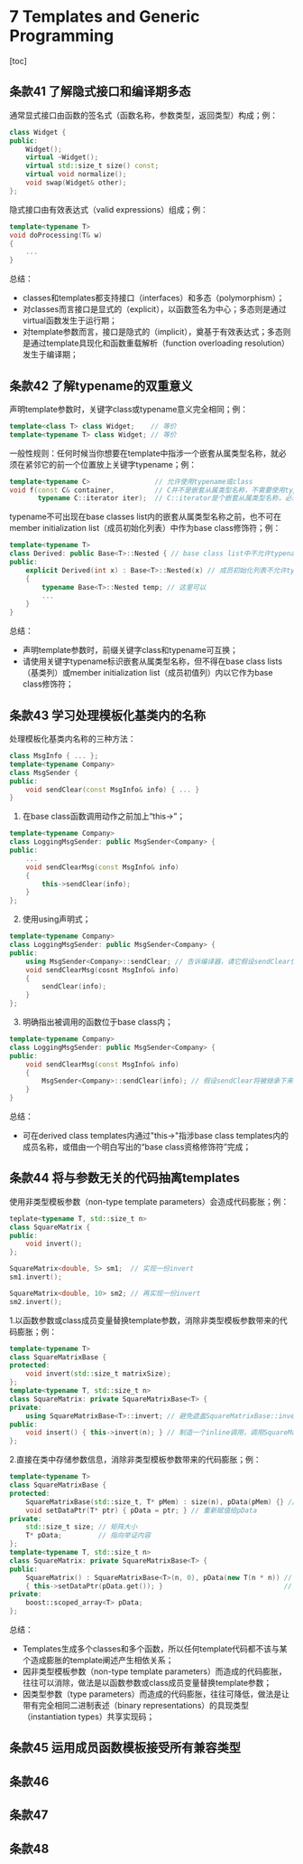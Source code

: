 # 7 Templates and Generic Programming

[toc]

## 条款41 了解隐式接口和编译期多态

通常显式接口由函数的签名式（函数名称，参数类型，返回类型）构成；例：

```c++
class Widget {
public:
    Widget();
    virtual ~Widget();
    virtual std::size_t size() const;
    virtual void normalize();
    void swap(Widget& other);
};
```

隐式接口由有效表达式（valid expressions）组成；例：

```c++
template<typename T>
void doProcessing(T& w)
{
    ...
}
```

总结：

- classes和templates都支持接口（interfaces）和多态（polymorphism）；
- 对classes而言接口是显式的（explicit），以函数签名为中心；多态则是通过virtual函数发生于运行期；
- 对template参数而言，接口是隐式的（implicit），奠基于有效表达式；多态则是通过template具现化和函数重载解析（function overloading resolution）发生于编译期；


## 条款42 了解typename的双重意义

声明template参数时，关键字class或typename意义完全相同；例：

```c++
template<class T> class Widget;    // 等价
template<typename T> class Widget; // 等价
```

一般性规则：任何时候当你想要在template中指涉一个嵌套从属类型名称，就必须在紧邻它的前一个位置放上关键字typename；例：

```c++
template<typename C>                // 允许使用typename或class
void f(const C& container,          // C并不是嵌套从属类型名称，不需要使用typename
       typename C::iterator iter);  // C::iterator是个嵌套从属类型名称，必须使用typename
```

typename不可出现在base classes list内的嵌套从属类型名称之前，也不可在member initialization list（成员初始化列表）中作为base class修饰符；例：

```c++
template<typename T>
class Derived: public Base<T>::Nested { // base class list中不允许typename
public: 
    explicit Derived(int x) : Base<T>::Nested(x) // 成员初始化列表不允许typename
    {
        typename Base<T>::Nested temp; // 这里可以
        ...
    }
}
```

总结：

- 声明template参数时，前缀关键字class和typename可互换；
- 请使用关键字typename标识嵌套从属类型名称，但不得在base class lists（基类列）或member initialization list（成员初值列）内以它作为base class修饰符；


## 条款43 学习处理模板化基类内的名称

处理模板化基类内名称的三种方法：

```c++
class MsgInfo { ... };
template<typename Company>
class MsgSender {
public:
    void sendClear(const MsgInfo& info) { ... }
}
```

1. 在base class函数调用动作之前加上“this->”；

```c++
template<typename Company>
class LoggingMsgSender: public MsgSender<Company> {
public:
    ...
    void sendClearMsg(const MsgInfo& info)
    {
        this->sendClear(info);
    }
};
```

2. 使用using声明式；

```c++
template<typename Company>
class LoggingMsgSender: public MsgSender<Company> {
public:
    using MsgSender<Company>::sendClear; // 告诉编译器，请它假设sendClear位于base class内
    void sendClearMsg(cosnt MsgInfo& info)
    {
        sendClear(info);
    }
};
```

3. 明确指出被调用的函数位于base class内；

```c++
template<typename Company>
class LoggingMsgSender: public MsgSender<Company> {
public:
    void sendClearMsg(const MsgInfo& info)
    {
        MsgSender<Company>::sendClear(info); // 假设sendClear将被继承下来
    }
}
```

总结：

- 可在derived class templates内通过"this->"指涉base class templates内的成员名称，或借由一个明白写出的“base class资格修饰符”完成；


## 条款44 将与参数无关的代码抽离templates

使用非类型模板参数（non-type template parameters）会造成代码膨胀；例：

```c++
teplate<typename T, std::size_t n>
class SquareMatrix {
public:
    void invert();
};

SquareMatrix<double, 5> sm1;  // 实现一份invert
sm1.invert();

SquareMatrix<double, 10> sm2; // 再实现一份invert
sm2.invert();
```

1.以函数参数或class成员变量替换template参数，消除非类型模板参数带来的代码膨胀；例：

```c++
template<typename T>
class SquareMatrixBase {
protected:
    void invert(std::size_t matrixSize);
};
template<typename T, std::size_t n>
class SquareMatrix: private SquareMatrixBase<T> {
private:
    using SquareMatrixBase<T>::invert; // 避免遮盖SquareMatrixBase::invert
public:
    void insert() { this->invert(n); } // 制造一个inline调用，调用SquareMatrixBase::invert
};
```

2.直接在类中存储参数信息，消除非类型模板参数带来的代码膨胀；例：

```c++
template<typename T>
class SquareMatrixBase {
protected:
    SquareMatrixBase(std::size_t, T* pMem) : size(n), pData(pMem) {} // 存储矩阵大小和一个指针，指向矩阵数值
    void setDataPtr(T* ptr) { pData = ptr; } // 重新赋值给pData
private:
    std::size_t size; // 矩阵大小
    T* pData;         // 指向举证内容
};
template<typename T, std::size_t n>
class SquareMatrix: private SquareMatrixBase<T> {
public:
    SquareMatrix() : SquareMatrixBase<T>(n, 0), pData(new T(n * n)) // 将base class的数据指针设为null，为矩阵内容分配内存；
    { this->setDataPtr(pData.get()); }                              // 将指向该内存的指针存储起来，然后将它的一个副本交给base class；
private:
    boost::scoped_array<T> pData;
};
```

总结：

- Templates生成多个classes和多个函数，所以任何template代码都不该与某个造成膨胀的template阐述产生相依关系；
- 因非类型模板参数（non-type template parameters）而造成的代码膨胀，往往可以消除，做法是以函数参数或class成员变量替换template参数；
- 因类型参数（type parameters）而造成的代码膨胀，往往可降低，做法是让带有完全相同二进制表述（binary representations）的具现类型（instantiation types）共享实现码；


## 条款45 运用成员函数模板接受所有兼容类型



## 条款46 

## 条款47

## 条款48